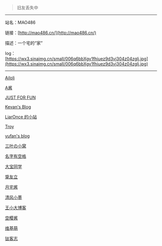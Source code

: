> 旧友丢失中

-----

站名：MAO486

链接：[http://mao486.cn/](http://mao486.cn/)

描述：一个宅的“家”

log：[https://wx3.sinaimg.cn/small/006q6bbXgy1fhiuez9d3vj304z04zglj.jpg](https://wx3.sinaimg.cn/small/006q6bbXgy1fhiuez9d3vj304z04zglj.jpg)

-----

[Ailoli](https://www.ailoli.org/)

[A酱](http://askook.me/)

[JUST FOR FUN](http://im.acirno.com/)

[Kevan's Blog](https://www.qqstop.cn/ "用欣赏的眼光去看待别人，用感恩的情怀去体验生活。")

[LiarOnce 的小站](https://www.liaronce.win/)

[Troy](https://itroy.cc/ "Troy的星球")

[yufan's blog](https://yufanboke.top/)

[三叶の小窝](https://blog.mitsuha.space/)

[名字有空格](http://blog.jinkunchen.com/ "这个博客,不文艺、不科学、不技术、更不魔法!只是一些我的胡说八道罢了")

[大宝同学](http://bigbom.top/ "一只深受中考蹂躏洗礼的初三汪")

[挚友立](https://zhiyouli.cn/ "雨零耶，君将留？")

[月宅酱](http://ikmoe.com/ "世界第一的哔哩哔哩放电博客")

[清风小墨](https://windy.ink/ "记录生活记录无聊")

[王小大博客](http://wxdas.com/ "小大的生活就记录在这里")

[空樱酱](https://kotori.love/)

[维基萌](http://www.wikimoe.com/ "萌即是正义！一名热爱acg的前端设计师的小站！")

[钛客志](https://orro.ro/ "至简博客 速度为王")
